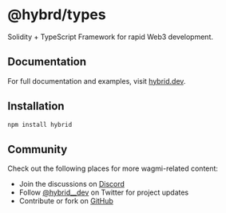 # @hybrd/types

Solidity + TypeScript Framework for rapid Web3 development.

## Documentation

For full documentation and examples, visit [hybrid.dev](https://hybrid.dev).

## Installation

```sh
npm install hybrid
```

## Community

Check out the following places for more wagmi-related content:

- Join the discussions on [Discord](https://discord.gg/CfrVhsVhfc)
- Follow [@hybrid\_\_dev](https://twitter.com/hybrid__dev) on Twitter for project updates
- Contribute or fork on [GitHub](https://github.com/ian/hybrid)
